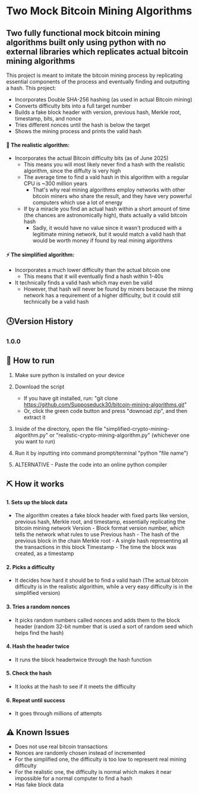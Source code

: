 # Two Mock Bitcoin Mining Algorithms
## Two fully functional mock bitcoin mining algorithms built only using python with no external libraries which replicates actual bitcoin mining algorithms  
This project is meant to imitate the bitcoin mining process by replicating essential components of the process and eventually finding and outputting a hash. This project:
- Incorporates Double SHA-256 hashing (as used in actual Bitcoin mining)
- Converts difficulty bits into a full target number
- Builds a fake block header with version, previous hash, Merkle root, timestamp, bits, and nonce
- Tries different nonces until the hash is below the target
- Shows the mining process and prints the valid hash

#### 🔐 The realistic algorithm:
- Incorporates the actual Bitcoin difficulty bits (as of June 2025)
  - This means you will most likely never find a hash with the realistic algorithm, since the diffulty is very high
  - The average time to find a vald hash in this algorithm with a regular CPU is ~300 million years
    - That's why real mining algorithms employ networks with other bitcoin miners who share the result, and they have very powerful computers which use a lot of energy
  - If by a miracle you find an actual hash within a short amount of time (the chances are astronomically high), thats actually a valid bitcoin hash
    - Sadly, it would have no value since it wasn't produced with a legitimate mining network, but it would match a valid hash that would be worth money if found by real mining algorithms
    
#### ⚡️ The simplified algorithm:
- Incorporates a much lower difficulty than the actual bitcoin one
  - This means that it will eventually find a hash within 1-40s
- It technically finds a valid hash which may even be valid 
  - However, that hash will never be found by miners because the minng network has a requirement of a higher difficulty, but it could still technically be a valid hash

## 🕓Version History
### 1.0.0
## 🚀 How to run 

1. Make sure python is installed on your device

2. Download the script
   - If you have git installed, run: "git clone https://github.com/Supposeduck30/bitcoin-mining-algorithms.git"
   - Or, click the green code button and press "downoad zip", and then extract it

3. Inside of the directory, open the file "simplified-crypto-mining-algorithm.py" or "realistic-crypto-mining-algorithm.py" (whichever one you want to run)

4. Run it by inputting into command prompt/terminal "python "file name")

5. ALTERNATIVE - Paste the code into an online python compiler

## ⛏️ How it works 
#### 1. Sets up the block data 
- The algorithm creates a fake block header with fixed parts like version, previous hash, Merkle root, and timestamp, essentially replicating the bitcoin mining network
  Version - Block format version number, which tells the network what rules to use
  Previous hash - The hash of the previous block in the chain
  Merkle root - A single hash representing all the transactions in this block
  Timestamp - The time the block was created, as a timestamp

#### 2. Picks a difficulty 
- It decides how hard it should be to find a valid hash (The actual bitcoin difficulty is in the realistic algorithim, while a very easy difficulty is in the simplified version)

#### 3. Tries a random nonces 
- It picks random numbers called nonces and adds them to the block header (random 32-bit number that is used a sort of random seed which helps find the hash)

#### 4. Hash the header twice 
- It runs the block headertwice through the hash function

#### 5. Check the hash
- It looks at the hash to see if it meets the difficulty

#### 6. Repeat until success
- It goes through millions of attempts 

## ⚠️ Known Issues
- Does not use real bitcoin transactions
- Nonces are randomly chosen instead of incremented
- For the simplified one, the difficulty is too low to represent real mining difficulty
- For the realistic one, the difficulty is normal which makes it near impossible for a normal computer to find a hash
- Has fake block data
